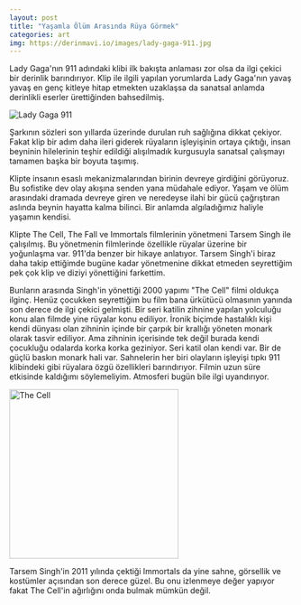 ```yaml
---
layout: post
title: "Yaşamla Ölüm Arasında Rüya Görmek"
categories: art
img: https://derinmavi.io/images/lady-gaga-911.jpg
---
```


Lady Gaga'nın 911 adındaki klibi ilk bakışta anlaması zor olsa da ilgi çekici bir derinlik barındırıyor. Klip ile ilgili yapılan yorumlarda Lady Gaga'nın yavaş yavaş en genç kitleye hitap etmekten uzaklaşsa da sanatsal anlamda derinlikli eserler ürettiğinden bahsedilmiş. 

<img src="https://derinmavi.io/images/lady-gaga-911.jpg" alt="Lady Gaga 911" class="img-fluid">

<!--more-->

Şarkının sözleri son yıllarda üzerinde durulan ruh sağlığına dikkat çekiyor. Fakat klip bir adım daha ileri giderek rüyaların işleyişinin ortaya çıktığı, insan beyninin hilelerinin teşhir edildiği alışılmadık kurgusuyla sanatsal çalışmayı tamamen başka bir boyuta taşımış.

Klipte insanın esaslı mekanizmalarından birinin devreye girdiğini görüyoruz. Bu sofistike dev olay akışına senden yana müdahale ediyor. Yaşam ve ölüm arasındaki dramada devreye giren ve neredeyse ilahi bir gücü çağrıştıran aslında beynin hayatta kalma bilinci. Bir anlamda algıladığımız haliyle yaşamın kendisi.  

Klipte The Cell, The Fall ve Immortals filmlerinin yönetmeni Tarsem Singh ile çalışılmış. Bu yönetmenin filmlerinde özellikle rüyalar üzerine bir yoğunlaşma var. 911'da benzer bir hikaye anlatıyor. Tarsem Singh'i biraz daha takip ettiğimde bugüne kadar yönetmenine dikkat etmeden seyrettiğim pek çok klip ve diziyi yönettiğini farkettim.

Bunların arasında Singh'in yönettiği 2000 yapımı "The Cell" filmi oldukça ilginç. Henüz çocukken seyrettiğim bu film bana ürkütücü olmasının yanında son derece de ilgi çekici gelmişti. Bir seri katilin zihnine yapılan yolculuğu konu alan filmde yine rüyalar konu ediliyor. İronik biçimde hastalıklı kişi kendi dünyası olan zihninin içinde bir çarpık bir krallığı yöneten monark olarak tasvir ediliyor. Ama zihninin içerisinde tek değil burada kendi çocukluğu odalarda korka korka geziniyor. Seri katil olan kendi var. Bir de güçlü baskın monark hali var. Sahnelerin her biri olayların işleyişi tıpkı 911 klibindeki gibi rüyalara özgü özellikleri barındırıyor. Filmin uzun süre etkisinde kaldığımı söylemeliyim. Atmosferi bugün bile ilgi uyandırıyor.


<img src="https://derinmavi.io/images/cell1.jpg" alt="The Cell" class="img-fluid mx-auto d-block" style="width: 300px;">

Tarsem Singh'in 2011 yılında çektiği Immortals da yine sahne, görsellik ve kostümler açısından son derece güzel. Bu onu izlenmeye değer yapıyor fakat The Cell'in ağırlığını onda bulmak mümkün değil.
